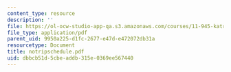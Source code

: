 ```yaml
---
content_type: resource
description: ''
file: https://ol-ocw-studio-app-qa.s3.amazonaws.com/courses/11-945-katrina-practicum-spring-2006/dbbcb51d5cbeaddb315e0369ee567440_notripschedule.pdf
file_type: application/pdf
parent_uid: 9950a225-d1fc-2677-e47d-e472072db31a
resourcetype: Document
title: notripschedule.pdf
uid: dbbcb51d-5cbe-addb-315e-0369ee567440
---
```

